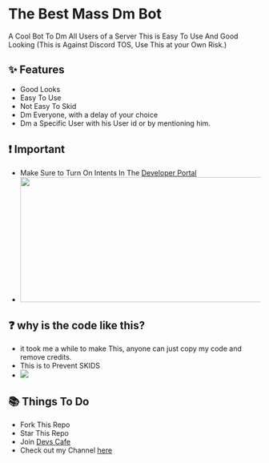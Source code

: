 # The Best Mass Dm Bot
A Cool Bot To Dm All Users of a Server
This is Easy To Use And Good Looking (This is Against Discord TOS, Use This at your Own Risk.)

## ✨ Features
 - Good Looks
 - Easy To Use
 - Not Easy To Skid
 - Dm Everyone, with a delay of your choice
 - Dm a Specific User with his User id or by mentioning him.

## ❗ Important
- Make Sure to Turn On Intents In The [Developer Portal](https://discord.com/developers/applications)
- <img src="https://images-ext-1.discordapp.net/external/UNV1ieXT42I56-xaYvRKBu7nCqm2qx3eOVjf7BuQtd4/http/shadow.with-your.mom/r/krzu4a1eu9a.png?width=982&height=479" width="500" height="250" />

## ❓ why is the code like this?
- it took me a while to make This, anyone can just copy my code and remove credits.
- This is to Prevent SKIDS
- <img src="https://shadow.with-your.mom/ksaezle3j9a"/>

## 📚 Things To Do
- Fork This Repo
- Star This Repo
- Join [Devs Cafe](https://discord.gg/devscafe)
- Check out my Channel [here](https://youtube.com/shadowcodes)

